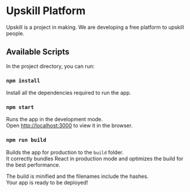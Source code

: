 # Upskill Platform

Upskill is a project in making. We are developing a free platform to upskill people.

## Available Scripts

In the project directory, you can run:

### `npm install`

Install all the dependencies required to run the app.

### `npm start`

Runs the app in the development mode.\
Open [http://localhost:3000](http://localhost:3000) to view it in the browser.

### `npm run build`

Builds the app for production to the `build` folder.\
It correctly bundles React in production mode and optimizes the build for the best performance.

The build is minified and the filenames include the hashes.\
Your app is ready to be deployed!
